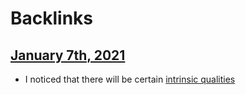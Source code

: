 
# Backlinks
## [January 7th, 2021](<January 7th, 2021.md>)
- I noticed that there will be certain [intrinsic qualities](<intrinsic qualities.md>)

